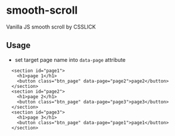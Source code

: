 # smooth-scroll
Vanilla JS smooth scroll by CSSLICK

## Usage
- set target page name into ```data-page``` attribute
```
  <section id="page1">
    <h1>page 1</h1>
    <button class="btn_page" data-page="page2">page2</button>
  </section>
  <section id="page2">
    <h1>page 2</h1>
    <button class="btn_page" data-page="page3">page3</button>
  </section>
  <section id="page3">
    <h1>page 3</h1>
    <button class="btn_page" data-page="page1">page1</button>
  </section>
```
